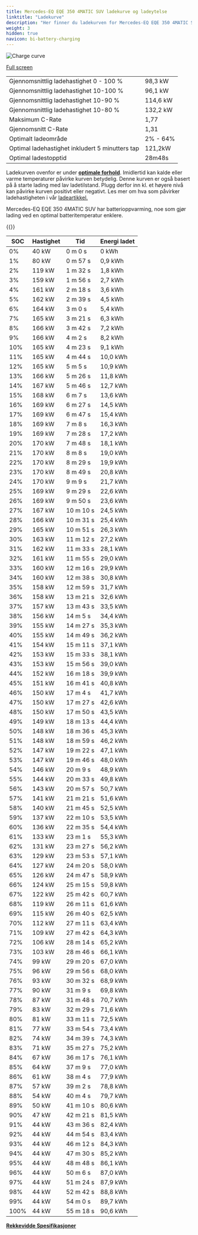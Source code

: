 ```yaml
---
title: Mercedes-EQ EQE 350 4MATIC SUV ladekurve og ladeytelse
linktitle: "Ladekurve"
description: "Her finner du ladekurven for Mercedes-EQ EQE 350 4MATIC SUV."
weight: 3
hidden: true
navicon: bi-battery-charging
---
```

<!-- markdownlint-disable MD033 -->
<img src="../chargingcurve.svg" alt="Charge curve" class="img-fluid">

[Full screen](/models/mercedes/eqe_suv/eqe_350_4matic_suv/chargingcurve.svg)


<table class="table table-striped border">
<tbody>
<tr>
<td>Gjennomsnittlig ladehastighet 0 - 100 %</td><td>98,3 kW</td>
</tr>
<tr>
<td>Gjennomsnittlig ladehastighet 10-100 %</td><td>96,1 kW</td>
</tr>
<tr>
<td>Gjennomsnittlig ladehastighet 10-90 %</td><td>114,6 kW</td>
</tr>
<tr>
<td>Gjennomsnittlig ladehastighet 10-80 %</td><td>132,2 kW</td>
</tr>
<tr>
<td>Maksimum C-Rate</td><td>1,77</td>
</tr>
<tr>
<td>Gjennomsnitt C-Rate</td><td>1,31</td>
</tr>
<tr>
<td>Optimalt ladeområde</td><td>2% - 64%</td>
</tr>
<tr>
<td>Optimal ladehastighet inkludert 5 minutters tap</td><td>121,2kW</td>
</tr>
<tr>
<td>Optimal ladestopptid</td><td>28m48s</td>
</tr>
</tbody>
</table>


Ladekurven ovenfor er under **[optimale forhold](../../../../../technology/battery/charging/#temperatur)**. Imidlertid kan kalde eller varme temperaturer påvirke kurven betydelig. Denne kurven er også basert på å starte lading med lav ladetilstand. Plugg derfor inn kl. et høyere nivå kan påvirke kurven positivt eller negativt. Les mer om hva som påvirker ladehastigheten i vår [ladeartikkel.](../../../../../technology/battery/charging/)


Mercedes-EQ EQE 350 4MATIC SUV har batterioppvarming, noe som gjør lading ved en optimal batteritemperatur enklere.


{{<evkxdisplayaddarticle />}}
<table class="table table-striped border">
<thead>
<tr><th>SOC</th><th>Hastighet</th><th>Tid</th><th>Energi ladet</th></tr>
</thead>
<tbody>
<tr>
<td>0%</td><td>40 kW</td><td> 0 m 0 s </td><td>0 kWh </td>
</tr>
<tr>
<td>1%</td><td>80 kW</td><td> 0 m 57 s </td><td>0,9 kWh </td>
</tr>
<tr>
<td>2%</td><td>119 kW</td><td> 1 m 32 s </td><td>1,8 kWh </td>
</tr>
<tr>
<td>3%</td><td>159 kW</td><td> 1 m 56 s </td><td>2,7 kWh </td>
</tr>
<tr>
<td>4%</td><td>161 kW</td><td> 2 m 18 s </td><td>3,6 kWh </td>
</tr>
<tr>
<td>5%</td><td>162 kW</td><td> 2 m 39 s </td><td>4,5 kWh </td>
</tr>
<tr>
<td>6%</td><td>164 kW</td><td> 3 m 0 s </td><td>5,4 kWh </td>
</tr>
<tr>
<td>7%</td><td>165 kW</td><td> 3 m 21 s </td><td>6,3 kWh </td>
</tr>
<tr>
<td>8%</td><td>166 kW</td><td> 3 m 42 s </td><td>7,2 kWh </td>
</tr>
<tr>
<td>9%</td><td>166 kW</td><td> 4 m 2 s </td><td>8,2 kWh </td>
</tr>
<tr>
<td>10%</td><td>165 kW</td><td> 4 m 23 s </td><td>9,1 kWh </td>
</tr>
<tr>
<td>11%</td><td>165 kW</td><td> 4 m 44 s </td><td>10,0 kWh </td>
</tr>
<tr>
<td>12%</td><td>165 kW</td><td> 5 m 5 s </td><td>10,9 kWh </td>
</tr>
<tr>
<td>13%</td><td>166 kW</td><td> 5 m 26 s </td><td>11,8 kWh </td>
</tr>
<tr>
<td>14%</td><td>167 kW</td><td> 5 m 46 s </td><td>12,7 kWh </td>
</tr>
<tr>
<td>15%</td><td>168 kW</td><td> 6 m 7 s </td><td>13,6 kWh </td>
</tr>
<tr>
<td>16%</td><td>169 kW</td><td> 6 m 27 s </td><td>14,5 kWh </td>
</tr>
<tr>
<td>17%</td><td>169 kW</td><td> 6 m 47 s </td><td>15,4 kWh </td>
</tr>
<tr>
<td>18%</td><td>169 kW</td><td> 7 m 8 s </td><td>16,3 kWh </td>
</tr>
<tr>
<td>19%</td><td>169 kW</td><td> 7 m 28 s </td><td>17,2 kWh </td>
</tr>
<tr>
<td>20%</td><td>170 kW</td><td> 7 m 48 s </td><td>18,1 kWh </td>
</tr>
<tr>
<td>21%</td><td>170 kW</td><td> 8 m 8 s </td><td>19,0 kWh </td>
</tr>
<tr>
<td>22%</td><td>170 kW</td><td> 8 m 29 s </td><td>19,9 kWh </td>
</tr>
<tr>
<td>23%</td><td>170 kW</td><td> 8 m 49 s </td><td>20,8 kWh </td>
</tr>
<tr>
<td>24%</td><td>170 kW</td><td> 9 m 9 s </td><td>21,7 kWh </td>
</tr>
<tr>
<td>25%</td><td>169 kW</td><td> 9 m 29 s </td><td>22,6 kWh </td>
</tr>
<tr>
<td>26%</td><td>169 kW</td><td> 9 m 50 s </td><td>23,6 kWh </td>
</tr>
<tr>
<td>27%</td><td>167 kW</td><td> 10 m 10 s </td><td>24,5 kWh </td>
</tr>
<tr>
<td>28%</td><td>166 kW</td><td> 10 m 31 s </td><td>25,4 kWh </td>
</tr>
<tr>
<td>29%</td><td>165 kW</td><td> 10 m 51 s </td><td>26,3 kWh </td>
</tr>
<tr>
<td>30%</td><td>163 kW</td><td> 11 m 12 s </td><td>27,2 kWh </td>
</tr>
<tr>
<td>31%</td><td>162 kW</td><td> 11 m 33 s </td><td>28,1 kWh </td>
</tr>
<tr>
<td>32%</td><td>161 kW</td><td> 11 m 55 s </td><td>29,0 kWh </td>
</tr>
<tr>
<td>33%</td><td>160 kW</td><td> 12 m 16 s </td><td>29,9 kWh </td>
</tr>
<tr>
<td>34%</td><td>160 kW</td><td> 12 m 38 s </td><td>30,8 kWh </td>
</tr>
<tr>
<td>35%</td><td>158 kW</td><td> 12 m 59 s </td><td>31,7 kWh </td>
</tr>
<tr>
<td>36%</td><td>158 kW</td><td> 13 m 21 s </td><td>32,6 kWh </td>
</tr>
<tr>
<td>37%</td><td>157 kW</td><td> 13 m 43 s </td><td>33,5 kWh </td>
</tr>
<tr>
<td>38%</td><td>156 kW</td><td> 14 m 5 s </td><td>34,4 kWh </td>
</tr>
<tr>
<td>39%</td><td>155 kW</td><td> 14 m 27 s </td><td>35,3 kWh </td>
</tr>
<tr>
<td>40%</td><td>155 kW</td><td> 14 m 49 s </td><td>36,2 kWh </td>
</tr>
<tr>
<td>41%</td><td>154 kW</td><td> 15 m 11 s </td><td>37,1 kWh </td>
</tr>
<tr>
<td>42%</td><td>153 kW</td><td> 15 m 33 s </td><td>38,1 kWh </td>
</tr>
<tr>
<td>43%</td><td>153 kW</td><td> 15 m 56 s </td><td>39,0 kWh </td>
</tr>
<tr>
<td>44%</td><td>152 kW</td><td> 16 m 18 s </td><td>39,9 kWh </td>
</tr>
<tr>
<td>45%</td><td>151 kW</td><td> 16 m 41 s </td><td>40,8 kWh </td>
</tr>
<tr>
<td>46%</td><td>150 kW</td><td> 17 m 4 s </td><td>41,7 kWh </td>
</tr>
<tr>
<td>47%</td><td>150 kW</td><td> 17 m 27 s </td><td>42,6 kWh </td>
</tr>
<tr>
<td>48%</td><td>150 kW</td><td> 17 m 50 s </td><td>43,5 kWh </td>
</tr>
<tr>
<td>49%</td><td>149 kW</td><td> 18 m 13 s </td><td>44,4 kWh </td>
</tr>
<tr>
<td>50%</td><td>148 kW</td><td> 18 m 36 s </td><td>45,3 kWh </td>
</tr>
<tr>
<td>51%</td><td>148 kW</td><td> 18 m 59 s </td><td>46,2 kWh </td>
</tr>
<tr>
<td>52%</td><td>147 kW</td><td> 19 m 22 s </td><td>47,1 kWh </td>
</tr>
<tr>
<td>53%</td><td>147 kW</td><td> 19 m 46 s </td><td>48,0 kWh </td>
</tr>
<tr>
<td>54%</td><td>146 kW</td><td> 20 m 9 s </td><td>48,9 kWh </td>
</tr>
<tr>
<td>55%</td><td>144 kW</td><td> 20 m 33 s </td><td>49,8 kWh </td>
</tr>
<tr>
<td>56%</td><td>143 kW</td><td> 20 m 57 s </td><td>50,7 kWh </td>
</tr>
<tr>
<td>57%</td><td>141 kW</td><td> 21 m 21 s </td><td>51,6 kWh </td>
</tr>
<tr>
<td>58%</td><td>140 kW</td><td> 21 m 45 s </td><td>52,5 kWh </td>
</tr>
<tr>
<td>59%</td><td>137 kW</td><td> 22 m 10 s </td><td>53,5 kWh </td>
</tr>
<tr>
<td>60%</td><td>136 kW</td><td> 22 m 35 s </td><td>54,4 kWh </td>
</tr>
<tr>
<td>61%</td><td>133 kW</td><td> 23 m 1 s </td><td>55,3 kWh </td>
</tr>
<tr>
<td>62%</td><td>131 kW</td><td> 23 m 27 s </td><td>56,2 kWh </td>
</tr>
<tr>
<td>63%</td><td>129 kW</td><td> 23 m 53 s </td><td>57,1 kWh </td>
</tr>
<tr>
<td>64%</td><td>127 kW</td><td> 24 m 20 s </td><td>58,0 kWh </td>
</tr>
<tr>
<td>65%</td><td>126 kW</td><td> 24 m 47 s </td><td>58,9 kWh </td>
</tr>
<tr>
<td>66%</td><td>124 kW</td><td> 25 m 15 s </td><td>59,8 kWh </td>
</tr>
<tr>
<td>67%</td><td>122 kW</td><td> 25 m 42 s </td><td>60,7 kWh </td>
</tr>
<tr>
<td>68%</td><td>119 kW</td><td> 26 m 11 s </td><td>61,6 kWh </td>
</tr>
<tr>
<td>69%</td><td>115 kW</td><td> 26 m 40 s </td><td>62,5 kWh </td>
</tr>
<tr>
<td>70%</td><td>112 kW</td><td> 27 m 11 s </td><td>63,4 kWh </td>
</tr>
<tr>
<td>71%</td><td>109 kW</td><td> 27 m 42 s </td><td>64,3 kWh </td>
</tr>
<tr>
<td>72%</td><td>106 kW</td><td> 28 m 14 s </td><td>65,2 kWh </td>
</tr>
<tr>
<td>73%</td><td>103 kW</td><td> 28 m 46 s </td><td>66,1 kWh </td>
</tr>
<tr>
<td>74%</td><td>99 kW</td><td> 29 m 20 s </td><td>67,0 kWh </td>
</tr>
<tr>
<td>75%</td><td>96 kW</td><td> 29 m 56 s </td><td>68,0 kWh </td>
</tr>
<tr>
<td>76%</td><td>93 kW</td><td> 30 m 32 s </td><td>68,9 kWh </td>
</tr>
<tr>
<td>77%</td><td>90 kW</td><td> 31 m 9 s </td><td>69,8 kWh </td>
</tr>
<tr>
<td>78%</td><td>87 kW</td><td> 31 m 48 s </td><td>70,7 kWh </td>
</tr>
<tr>
<td>79%</td><td>83 kW</td><td> 32 m 29 s </td><td>71,6 kWh </td>
</tr>
<tr>
<td>80%</td><td>81 kW</td><td> 33 m 11 s </td><td>72,5 kWh </td>
</tr>
<tr>
<td>81%</td><td>77 kW</td><td> 33 m 54 s </td><td>73,4 kWh </td>
</tr>
<tr>
<td>82%</td><td>74 kW</td><td> 34 m 39 s </td><td>74,3 kWh </td>
</tr>
<tr>
<td>83%</td><td>71 kW</td><td> 35 m 27 s </td><td>75,2 kWh </td>
</tr>
<tr>
<td>84%</td><td>67 kW</td><td> 36 m 17 s </td><td>76,1 kWh </td>
</tr>
<tr>
<td>85%</td><td>64 kW</td><td> 37 m 9 s </td><td>77,0 kWh </td>
</tr>
<tr>
<td>86%</td><td>61 kW</td><td> 38 m 4 s </td><td>77,9 kWh </td>
</tr>
<tr>
<td>87%</td><td>57 kW</td><td> 39 m 2 s </td><td>78,8 kWh </td>
</tr>
<tr>
<td>88%</td><td>54 kW</td><td> 40 m 4 s </td><td>79,7 kWh </td>
</tr>
<tr>
<td>89%</td><td>50 kW</td><td> 41 m 10 s </td><td>80,6 kWh </td>
</tr>
<tr>
<td>90%</td><td>47 kW</td><td> 42 m 21 s </td><td>81,5 kWh </td>
</tr>
<tr>
<td>91%</td><td>44 kW</td><td> 43 m 36 s </td><td>82,4 kWh </td>
</tr>
<tr>
<td>92%</td><td>44 kW</td><td> 44 m 54 s </td><td>83,4 kWh </td>
</tr>
<tr>
<td>93%</td><td>44 kW</td><td> 46 m 12 s </td><td>84,3 kWh </td>
</tr>
<tr>
<td>94%</td><td>44 kW</td><td> 47 m 30 s </td><td>85,2 kWh </td>
</tr>
<tr>
<td>95%</td><td>44 kW</td><td> 48 m 48 s </td><td>86,1 kWh </td>
</tr>
<tr>
<td>96%</td><td>44 kW</td><td> 50 m 6 s </td><td>87,0 kWh </td>
</tr>
<tr>
<td>97%</td><td>44 kW</td><td> 51 m 24 s </td><td>87,9 kWh </td>
</tr>
<tr>
<td>98%</td><td>44 kW</td><td> 52 m 42 s </td><td>88,8 kWh </td>
</tr>
<tr>
<td>99%</td><td>44 kW</td><td> 54 m 0 s </td><td>89,7 kWh </td>
</tr>
<tr>
<td>100%</td><td>44 kW</td><td> 55 m 18 s </td><td>90,6 kWh </td>
</tr>
</tbody>
</table>

<div class="mt-3 mb-3">
<a href="../rangeandconsumption/" class="text-decoration-none text-black">
<strong><i class="bi-arrow-left"></i> Rekkevidde </strong>
</a>
<a href="../specifications/" class="text-decoration-none text-black float-end">
<strong>Spesifikasjoner <i class="bi-arrow-right"></i></strong>
</a>
</div>
